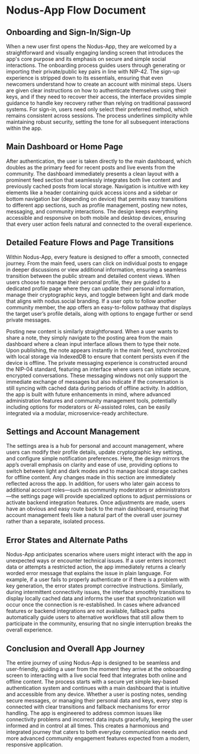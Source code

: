 # Nodus-App Flow Document

## Onboarding and Sign-In/Sign-Up
When a new user first opens the Nodus-App, they are welcomed by a straightforward and visually engaging landing screen that introduces the app's core purpose and its emphasis on secure and simple social interactions. The onboarding process guides users through generating or importing their private/public key pairs in line with NIP-42. The sign-up experience is stripped down to its essentials, ensuring that even newcomers understand how to create an account with minimal steps. Users are given clear instructions on how to authenticate themselves using their keys, and if they need to recover their access, the interface provides simple guidance to handle key recovery rather than relying on traditional password systems. For sign-in, users need only select their preferred method, which remains consistent across sessions. The process underlines simplicity while maintaining robust security, setting the tone for all subsequent interactions within the app.

## Main Dashboard or Home Page
After authentication, the user is taken directly to the main dashboard, which doubles as the primary feed for recent posts and live events from the community. The dashboard immediately presents a clean layout with a prominent feed section that seamlessly integrates both live content and previously cached posts from local storage. Navigation is intuitive with key elements like a header containing quick access icons and a sidebar or bottom navigation bar (depending on device) that permits easy transitions to different app sections, such as profile management, posting new notes, messaging, and community interactions. The design keeps everything accessible and responsive on both mobile and desktop devices, ensuring that every user action feels natural and connected to the overall experience.

## Detailed Feature Flows and Page Transitions
Within Nodus-App, every feature is designed to offer a smooth, connected journey. From the main feed, users can click on individual posts to engage in deeper discussions or view additional information, ensuring a seamless transition between the public stream and detailed content views. When users choose to manage their personal profile, they are guided to a dedicated profile page where they can update their personal information, manage their cryptographic keys, and toggle between light and dark mode that aligns with nodus.social branding. If a user opts to follow another community member, the app offers an easy-to-follow pathway that displays the target user’s profile details, along with options to engage further or send private messages.

Posting new content is similarly straightforward. When a user wants to share a note, they simply navigate to the posting area from the main dashboard where a clean input interface allows them to type their note. Upon publishing, the note appears instantly in the main feed, synchronized with local storage via IndexedDB to ensure that content persists even if the device is offline. The private messaging experience is constructed around the NIP-04 standard, featuring an interface where users can initiate secure, encrypted conversations. These messaging windows not only support the immediate exchange of messages but also indicate if the conversation is still syncing with cached data during periods of offline activity. In addition, the app is built with future enhancements in mind, where advanced administration features and community management tools, potentially including options for moderators or AI-assisted roles, can be easily integrated via a modular, microservice-ready architecture.

## Settings and Account Management
The settings area is a hub for personal and account management, where users can modify their profile details, update cryptographic key settings, and configure simple notification preferences. Here, the design mirrors the app’s overall emphasis on clarity and ease of use, providing options to switch between light and dark modes and to manage local storage caches for offline content. Any changes made in this section are immediately reflected across the app. In addition, for users who later gain access to additional account roles—such as community moderators or administrators—the settings page will provide specialized options to adjust permissions or activate backend integration features. Once adjustments are made, users have an obvious and easy route back to the main dashboard, ensuring that account management feels like a natural part of the overall user journey rather than a separate, isolated process.

## Error States and Alternate Paths
Nodus-App anticipates scenarios where users might interact with the app in unexpected ways or encounter technical issues. If a user enters incorrect data or attempts a restricted action, the app immediately returns a clearly worded error message that explains the issue in plain language. For example, if a user fails to properly authenticate or if there is a problem with key generation, the error states prompt corrective instructions. Similarly, during intermittent connectivity issues, the interface smoothly transitions to display locally cached data and informs the user that synchronization will occur once the connection is re-established. In cases where advanced features or backend integrations are not available, fallback paths automatically guide users to alternative workflows that still allow them to participate in the community, ensuring that no single interruption breaks the overall experience.

## Conclusion and Overall App Journey
The entire journey of using Nodus-App is designed to be seamless and user-friendly, guiding a user from the moment they arrive at the onboarding screen to interacting with a live social feed that integrates both online and offline content. The process starts with a secure yet simple key-based authentication system and continues with a main dashboard that is intuitive and accessible from any device. Whether a user is posting notes, sending secure messages, or managing their personal data and keys, every step is connected with clear transitions and fallback mechanisms for error handling. The app is engineered to address common issues like connectivity problems and incorrect data inputs gracefully, keeping the user informed and in control at all times. This creates a harmonious and integrated journey that caters to both everyday communication needs and more advanced community engagement features expected from a modern, responsive application.